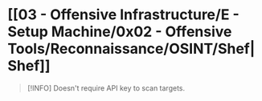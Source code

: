 # [[03 - Offensive Infrastructure/E - Setup Machine/0x02 - Offensive Tools/Reconnaissance/OSINT/Shef|Shef]]

> [!INFO]
> Doesn't require API key to scan targets.
